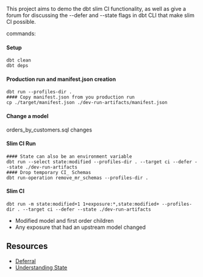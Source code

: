 This project aims to demo the dbt slim CI functionality, as well as give a forum for discussing the --defer and --state flags in dbt CLI that make slim CI possible.

commands:
#### Setup
```
dbt clean
dbt deps
```
#### Production run and manifest.json creation
```
dbt run --profiles-dir .
#### Copy manifest.json from you production run
cp ./target/manifest.json ./dev-run-artifacts/manifest.json
```
#### Change a model
orders_by_customers.sql changes

#### Slim CI Run
```
#### State can also be an environment variable
dbt run --select state:modified --profiles-dir . --target ci --defer --state ./dev-run-artifacts
#### Drop temporary CI_ Schemas
dbt run-operation remove_mr_schemas --profiles-dir .
```

#### Slim CI
```
dbt run -m state:modified+1 1+exposure:*,state:modified+ --profiles-dir . --target ci --defer --state ./dev-run-artifacts
```
- Modified model and first order children
- Any exposure that had an upstream model changed


## Resources
- [Deferral](https://docs.getdbt.com/reference/node-selection/defer)
- [Understanding State](https://docs.getdbt.com/guides/legacy/understanding-state)

